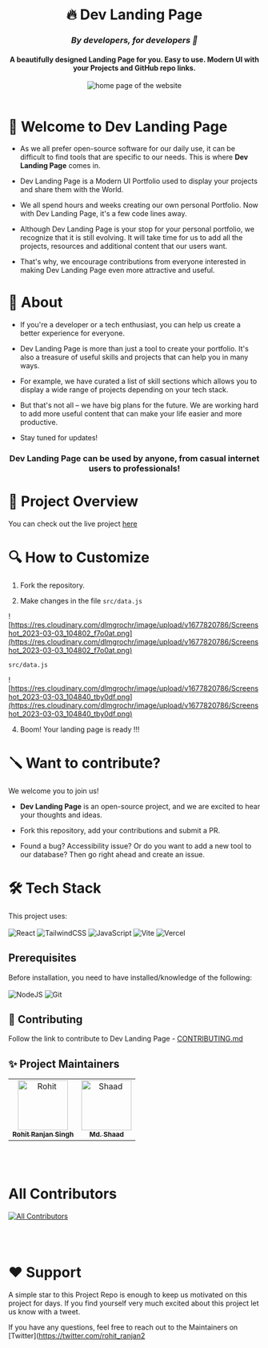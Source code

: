 <div id="header" align="center">
    <h1>🔥 Dev Landing Page </h1>
    <h3  align=center>  </h3>
    <h3><strong><em>By developers, for developers 💙</em></strong></h3>
    <h4  align="center">
		A beautifully designed Landing Page for you. Easy to use. Modern UI with your Projects and GitHub repo links. </h4>
  <img src="https://res.cloudinary.com/dlmgrochr/image/upload/v1677820966/Screenshot_2023-03-03_104157_bqeiaf.png" alt="home page of the website"><br>
    <!-- to change tagline if necessary -->
    </div> <br>

# 🙌 Welcome to Dev Landing Page

- As we all prefer open-source software for our daily use, it can be difficult to find tools that are specific to our needs. This is where **Dev Landing Page** comes in.

- Dev Landing Page is a Modern UI Portfolio used to display your projects and share them with the World.

- We all spend hours and weeks creating our own personal Portfolio. Now with Dev Landing Page, it's a few code lines away.

- Although Dev Landing Page is your stop for your personal portfolio, we recognize that it is still evolving. It will take time for us to add all the projects, resources and additional content that our users want.

- That's why, we encourage contributions from everyone interested in making Dev Landing Page even more attractive and useful.

# 🚀 About

- If you're a developer or a tech enthusiast, you can help us create a better experience for everyone.

- Dev Landing Page is more than just a tool to create your portfolio. It's also a treasure of useful skills and projects that can help you in many ways.

- For example, we have curated a list of skill sections which allows you to display a wide range of projects depending on your tech stack.

- But that's not all – we have big plans for the future. We are working hard to add more useful content that can make your life easier and more productive.
- Stay tuned for updates!

<div id="centertext" align="center">
    <h3>Dev Landing Page can be used by anyone, from casual internet users to professionals!</h3>
</div>

# 🎥 Project Overview

You can check out the live project [here](https://open-source-dev-landing-page.vercel.app/)

# 🔍 How to Customize

1. Fork the repository.

2. Make changes in the file `src/data.js`

  

![https://res.cloudinary.com/dlmgrochr/image/upload/v1677820786/Screenshot_2023-03-03_104802_f7o0at.png](https://res.cloudinary.com/dlmgrochr/image/upload/v1677820786/Screenshot_2023-03-03_104802_f7o0at.png)

`src/data.js`

![https://res.cloudinary.com/dlmgrochr/image/upload/v1677820786/Screenshot_2023-03-03_104840_tby0df.png](https://res.cloudinary.com/dlmgrochr/image/upload/v1677820786/Screenshot_2023-03-03_104840_tby0df.png)

  4. Boom! Your landing page is ready !!!

# 🪛 Want to contribute?

We welcome you to join us!

- **Dev Landing Page** is an open-source project, and we are excited to hear your thoughts and ideas.

- Fork this repository, add your contributions and submit a PR.

- Found a bug? Accessibility issue? Or do you want to add a new tool to our database? Then go right ahead and create an issue.

# 🛠️ Tech Stack

This project uses: <br><br>
![React](https://img.shields.io/badge/react-%2320232a.svg?style=for-the-badge&logo=react&logoColor=%2361DAFB)
![TailwindCSS](https://img.shields.io/badge/tailwindcss-%2338B2AC.svg?style=for-the-badge&logo=tailwind-css&logoColor=white)
![JavaScript](https://img.shields.io/badge/javascript-%23323330.svg?style=for-the-badge&logo=javascript&logoColor=%23F7DF1E)
![Vite](https://img.shields.io/badge/vite-%23646CFF.svg?style=for-the-badge&logo=vite&logoColor=white)
![Vercel](https://img.shields.io/badge/vercel-%23000000.svg?style=for-the-badge&logo=vercel&logoColor=white)


## Prerequisites

Before installation, you need to have installed/knowledge of the following:
<br><br>
![NodeJS](https://img.shields.io/badge/node.js-6DA55F?style=for-the-badge&logo=node.js&logoColor=white)
![Git](https://img.shields.io/badge/git-%23F05033.svg?style=for-the-badge&logo=git&logoColor=white)

## 🤝 Contributing

Follow the link to contribute to Dev Landing Page - [CONTRIBUTING.md](./CONTRIBUTING.md)

## ✨ Project Maintainers

<table  align='center'>
	<tr>
		<td  align="center">
			<a  href="https://github.com/rohitranjan-2702">
					<img  src="https://avatars.githubusercontent.com/u/68217537?v=4"  width="100;"  alt="Rohit"/>
					<br  />
					<sub><b>Rohit Ranjan Singh</b></sub>
			</a>
		</td>
		<td  align="center">
			<a  href="https://github.com/mohammadshaad">
					<img  src="https://avatars.githubusercontent.com/u/89409389?v=4"  width="100;"  alt="Shaad"/>
					<br  />
					<sub><b>Md. Shaad</b></sub>
			</a>
		</td>
	</tr>
</table>

<br><br>
# All Contributors 
[![All Contributors](https://img.shields.io/github/all-contributors/rohitranjan-2702/dev-landing-page?color=ee8449&style=flat-square)](#contributors)

<br><br>
# ❤️  Support

A simple star to this Project Repo is enough to keep us motivated on this project for days. If you find yourself very much excited about this project let us know with a tweet.

If you have any questions, feel free to reach out to the Maintainers on  [Twitter](https://twitter.com/rohit_ranjan2
